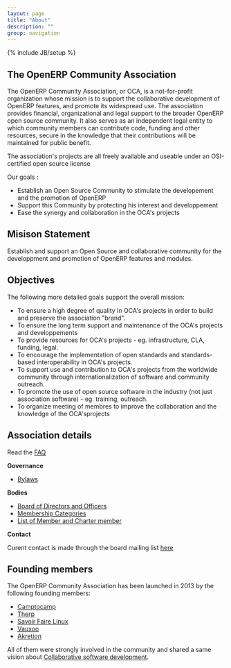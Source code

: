 ```yaml
---
layout: page
title: "About"
description: ""
group: navigation
---
```

{% include JB/setup %}

## The OpenERP Community Association

The OpenERP Community Association, or OCA, is a not-for-profit organization whose mission is to support the collaborative development of OpenERP features, and promote its widespread use. The association provides financial, organizational and legal support to the broader OpenERP open source community. It also serves as an independent legal entity to which community members can contribute code, funding and other resources, secure in the knowledge that their contributions will be maintained for public benefit.

The association's projects are all freely available and useable under an OSI-certified open source license

Our goals :

+ Establish an Open Source Community to stimulate the developement and the promotion of OpenERP
+ Support this Community by protecting his interest and developpement
+ Ease the synergy and collaboration in the OCA's projects


## Misison Statement

Establish and support an Open Source and collaborative community for the developpment and promotion of OpenERP features and modules.

## Objectives

The following more detailed goals support the overall mission:

+ To ensure a high degree of quality in OCA's projects in order to build and preserve the association "brand".
+ To ensure the long term support and maintenance of the OCA's projects and developpements
+ To provide resources for OCA's projects - eg. infrastructure, CLA, funding, legal.
+ To encourage the implementation of open standards and standards-based interoperability in OCA's projects.
+ To support use and contribution to OCA's projects from the worldwide community through internationalization of software and community outreach.
+ To promote the use of open source software in the industry (not just association software) - eg. training, outreach.
+ To organize meeting of membres to improve the collaboration and the knowledge of the OCA'sprojects

## Association details

Read the [FAQ](04_faq.html)

**Governance**

+ [Bylaws](05_bylaws.html)

**Bodies**

+ [Board of Directors and Officers](member/board.html)
+ [Membership Categories](member/03_membership.html)
+ [List of Member and Charter member](member/member_list.html)

**Contact**

Curent contact is made through the board mailing list [here](mailto:oca-board@lists.launchpad.net)

## Founding members

The OpenERP Community Association has been launched in 2013 by the following founding members:

+ [Camptocamp](https://www.camptocamp.com/)
+ [Therp](http://therp.nl/)
+ [Savoir Faire Linux](http://www.savoirfairelinux.com/en/)
+ [Vauxoo](http://vauxoo.com/)
+ [Akretion](http://www.akretion.com/)

All of them were strongly involved in the community and shared a same vision about [Collaborative software development](http://en.wikipedia.org/wiki/Collaborative_software_development_model).